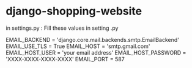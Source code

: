 # django-shopping-website

in settings.py : 
Fill these values ​​in setting .py

EMAIL_BACKEND = 'django.core.mail.backends.smtp.EmailBackend'
EMAIL_USE_TLS = True
EMAIL_HOST = 'smtp.gmail.com'
EMAIL_HOST_USER = 'your email address'
EMAIL_HOST_PASSWORD = 'XXXX-XXXX-XXXX-XXXX'
EMAIL_PORT = 587
